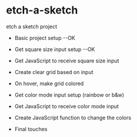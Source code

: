 # etch-a-sketch
etch a sketch project

- Basic project setup --OK
- Get square size input setup --OK
- Get JavaScript to receive square size input
- Create clear grid based on input

- On hover, make grid colored

- Get color mode input setup (rainbow or b&w)
- Get JavaScript to receive color mode input
- Create JavaScript function to change the colors

- Final touches
